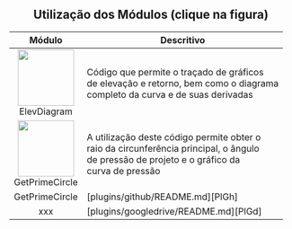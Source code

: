 <div align="center">
<p><h2>Utilização dos Módulos (clique na figura)</h2></p>

| Módulo | Descritivo |
| :---: | ------ |
| [<img src="https://user-images.githubusercontent.com/67014817/150676718-dfdb3bcc-905d-44d5-92a1-6c3e8b045a91.jpg" width="100">](informativos/elevdiagram.md)<br>ElevDiagram | Código que permite o traçado de gráficos<br>de elevação e retorno, bem como o diagrama<br> completo da curva e de suas derivadas |
| [<img src="https://user-images.githubusercontent.com/67014817/150679624-70b34b93-e36b-4291-94f8-734492948daa.jpg" width="100">](informativos/primecircle.md)<br>GetPrimeCircle | A utilização deste código permite obter o<br>raio da circunferência principal, o ângulo<br>de pressão de projeto e o gráfico da<br>curva de pressão |
| GetPrimeCircle | [plugins/github/README.md][PlGh] |
| xxx | [plugins/googledrive/README.md][PlGd] |
</div>
